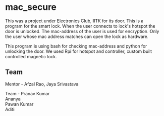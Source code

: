 # mac_secure

This was a project under Electronics Club, IITK for its door. This is a program for the smart lock. When the user connects to lock's hotspot the door is unlocked. The mac-address of the user is
used for encryption. Only the user whose mac address matches can open the lock as hardware.  


This program is using bash for checking mac-address and python for unlocking the door. We used Rpi for hotspot and controller, custom built controlled magnetic lock.    

## Team

Mentor - Afzal Rao, Jaya Srivastava

Team - 
Pranav Kumar  
Ananya  
Pawan Kumar  
Aditi  


